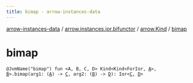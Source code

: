 ```yaml
---
title: bimap - arrow-instances-data
---
```


[arrow-instances-data](../../index.html) / [arrow.instances.ior.bifunctor](../index.html) / [arrow.Kind](index.html) / [bimap](./bimap.html)

# bimap

`@JvmName("bimap") fun <A, B, C, D> Kind<Kind<ForIor, `[`A`](bimap.html#A)`>, `[`B`](bimap.html#B)`>.bimap(arg1: (`[`A`](bimap.html#A)`) -> `[`C`](bimap.html#C)`, arg2: (`[`B`](bimap.html#B)`) -> `[`D`](bimap.html#D)`): Ior<`[`C`](bimap.html#C)`, `[`D`](bimap.html#D)`>`